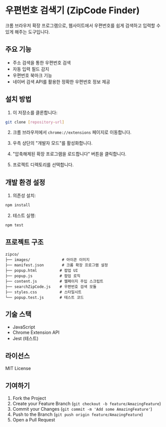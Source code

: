 # 우편번호 검색기 (ZipCode Finder)

크롬 브라우저 확장 프로그램으로, 웹사이트에서 우편번호를 쉽게 검색하고 입력할 수 있게 해주는 도구입니다.

## 주요 기능

- 주소 검색을 통한 우편번호 검색
- 자동 입력 필드 감지
- 우편번호 북마크 기능
- 네이버 검색 API를 활용한 정확한 우편번호 정보 제공

## 설치 방법

1. 이 저장소를 클론합니다:
```bash
git clone [repository-url]
```

2. 크롬 브라우저에서 `chrome://extensions` 페이지로 이동합니다.

3. 우측 상단의 "개발자 모드"를 활성화합니다.

4. "압축해제된 확장 프로그램을 로드합니다" 버튼을 클릭합니다.

5. 프로젝트 디렉토리를 선택합니다.

## 개발 환경 설정

1. 의존성 설치:
```bash
npm install
```

2. 테스트 실행:
```bash
npm test
```

## 프로젝트 구조

```
zipco/
├── images/              # 아이콘 이미지
├── manifest.json        # 크롬 확장 프로그램 설정
├── popup.html          # 팝업 UI
├── popup.js            # 팝업 로직
├── content.js          # 웹페이지 주입 스크립트
├── searchZipCode.js    # 우편번호 검색 모듈
├── styles.css          # 스타일시트
└── popup.test.js       # 테스트 코드
```

## 기술 스택

- JavaScript
- Chrome Extension API
- Jest (테스트)

## 라이선스

MIT License

## 기여하기

1. Fork the Project
2. Create your Feature Branch (`git checkout -b feature/AmazingFeature`)
3. Commit your Changes (`git commit -m 'Add some AmazingFeature'`)
4. Push to the Branch (`git push origin feature/AmazingFeature`)
5. Open a Pull Request 